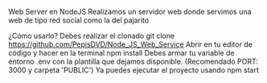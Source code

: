 Web Server en NodeJS
Realizamos un servidor web donde servimos una web de tipo red social como la del pajarito

¿Cómo usarlo?
Debes realizar el clonado git clone https://github.com/PepisDVD/Node_JS_Web_Service
Abrir en tu editor de código y hacer en la terminal npm install
Debes armar tu variable de entorno .env con la plantilla que dejamos disponible. (Recomendado PORT: 3000 y carpeta 'PUBLIC')
Ya puedes ejecutar el proyecto usando npm start